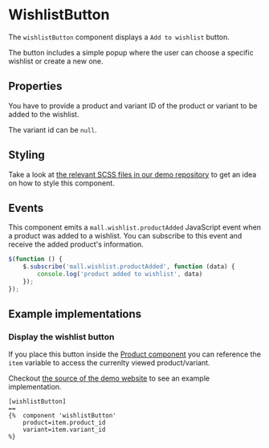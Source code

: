 # WishlistButton

The `wishlistButton` component displays a `Add to wishlist` button.

The button includes a simple popup where the user can choose a specific
wishlist or create a new one.
 
## Properties

You have to provide a product and variant ID of the product or variant
to be added to the wishlist.

The variant id can be `null`. 

## Styling

Take a look
at [the relevant SCSS files in our demo repository](https://github.com/OFFLINE-GmbH/oc-mall-theme/blob/master/resources/scss/mall/wishlists.scss)
to get an idea on how to style this component.

## Events

This component emits a `mall.wishlist.productAdded` JavaScript event when 
a product was added to a wishlist. You can subscribe to this event
and receive the added product's information.

```js
$(function () {
    $.subscribe('mall.wishlist.productAdded', function (data) {
        console.log('product added to wishlist', data)
    });
});
``` 

## Example implementations

### Display the wishlist button

If you place this button inside the [Product component](./product.md)
you can reference the `item` variable to access the currenlty viewed product/variant.

Checkout [the source of the demo website](https://github.com/OFFLINE-GmbH/oc-mall-theme/blob/master/partials/product/belowcartbutton.htm)
 to see an example implementation.

```twig
[wishlistButton]
==
{%  component 'wishlistButton'
    product=item.product_id
    variant=item.variant_id
%}
```